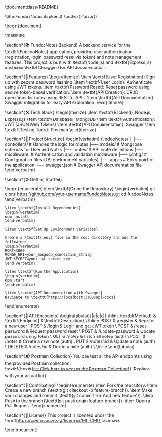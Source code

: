 \documentclass{README}

\title{FundooNotes Backend}
\author{}
\date{}

\begin{document}

\maketitle

\section*{📚 FundooNotes Backend}
A backend service for the \textbf{FundooNotes} application, providing user authentication (registration, login, password reset via token) and note management features. This project is built with \textbf{Node.js} and \textbf{Express.js} and uses \textbf{Swagger} for API documentation.

\section*{🚀 Features}
\begin{itemize}
    \item \textbf{User Registration}: Sign up with secure password hashing.
    \item \textbf{User Login}: Authenticate using JWT tokens.
    \item \textbf{Password Reset}: Reset password using secure token-based verification.
    \item \textbf{API Creation}: CRUD operations for notes using RESTful APIs.
    \item \textbf{API Documentation}: Swagger integration for easy API exploration.
\end{itemize}

\section*{🛠 Tech Stack}
\begin{itemize}
    \item \textbf{Backend}: Node.js, Express.js
    \item \textbf{Database}: MongoDB
    \item \textbf{Authentication}: JWT (JSON Web Tokens)
    \item \textbf{API Documentation}: Swagger
    \item \textbf{Testing Tools}: Postman
\end{itemize}

\section*{📂 Project Structure}
\begin{verbatim}
fundooNotes/
│
├── controllers/       # Handles the logic for routes
├── models/            # Mongoose schemas for User and Notes
├── routes/            # API route definitions
├── middleware/        # Authentication and validation middleware
├── config/            # Configuration files (DB, environment variables)
├── app.js             # Entry point of the application
└── swagger.json       # Swagger API documentation file
\end{verbatim}

\section*{⚙️ Getting Started}

\begin{enumerate}
    \item \textbf{Clone the Repository}
    \begin{verbatim}
    git clone https://github.com/your-username/fundooNotes.git
    cd fundooNotes
    \end{verbatim}
    
    \item \textbf{Install Dependencies}
    \begin{verbatim}
    npm install
    \end{verbatim}
    
    \item \textbf{Set Up Environment Variables}
    
    Create a \texttt{.env} file in the root directory and add the following:
    \begin{verbatim}
    PORT=3000
    MONGO_URI=your_mongodb_connection_string
    JWT_SECRET=your_jwt_secret_key
    \end{verbatim}
    
    \item \textbf{Run the Application}
    \begin{verbatim}
    npm start
    \end{verbatim}
    
    \item \textbf{API Documentation with Swagger}
    Navigate to \texttt{http://localhost:3000/api-docs}
\end{enumerate}

\section*{🔐 API Endpoints}
\begin{tabular}{|c|c|c|}
\hline
\textbf{Method} & \textbf{Endpoint} & \textbf{Description} \\
\hline
POST & /register & Register a new user \\
POST & /login & Login and get JWT token \\
POST & /reset-password & Request password reset \\
POST & /update-password & Update password using token \\
GET & /notes & Fetch all notes (auth) \\
POST & /notes & Create a new note (auth) \\
PUT & /notes/:id & Update a note (auth) \\
DELETE & /notes/:id & Delete a note (auth) \\
\hline
\end{tabular}

\section*{📬 Postman Collection}
You can test all the API endpoints using the provided Postman collection.  
\textbf{\texttt{[👉 Click here to access the Postman Collection](https://www.postman.com/your-collection-link)}} (Replace with your actual link)

\section*{📝 Contributing}
\begin{enumerate}
    \item Fork the repository.
    \item Create a new branch (\texttt{git checkout -b feature-branch}).
    \item Make your changes and commit (\texttt{git commit -m 'Add new feature'}).
    \item Push to the branch (\texttt{git push origin feature-branch}).
    \item Open a Pull Request.
\end{enumerate}

\section*{📄 License}
This project is licensed under the \href{https://opensource.org/licenses/MIT}{MIT License}.

\end{document}
